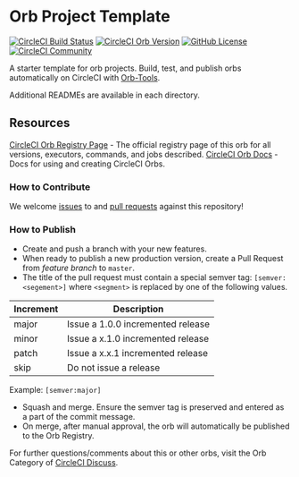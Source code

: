 # Orb Project Template

[![CircleCI Build Status](https://circleci.com/gh/oktapodia/circleci-ms-teams-notifier.svg?style=shield "CircleCI Build Status")](https://circleci.com/gh/oktapodia/circleci-ms-teams-notifier) [![CircleCI Orb Version](https://img.shields.io/badge/endpoint.svg?url=https://badges.circleci.io/orb/oktapodia/ms-teams-notifier)](https://circleci.com/orbs/registry/orb/oktapodia/ms-teams-notifier) [![GitHub License](https://img.shields.io/badge/license-MIT-lightgrey.svg)](https://raw.githubusercontent.com/oktapodia/circleci-ms-teams-notifier/master/LICENSE) [![CircleCI Community](https://img.shields.io/badge/community-CircleCI%20Discuss-343434.svg)](https://discuss.circleci.com/c/ecosystem/orbs)



A starter template for orb projects. Build, test, and publish orbs automatically on CircleCI with [Orb-Tools](https://circleci.com/orbs/registry/orb/circleci/orb-tools).

Additional READMEs are available in each directory.



## Resources

[CircleCI Orb Registry Page](https://circleci.com/orbs/registry/orb/oktapodia/circleci-ms-teams-notifier) - The official registry page of this orb for all versions, executors, commands, and jobs described.
[CircleCI Orb Docs](https://circleci.com/docs/2.0/orb-intro/#section=configuration) - Docs for using and creating CircleCI Orbs.

### How to Contribute

We welcome [issues](https://github.com/oktapodia/circleci-ms-teams-notifier/issues) to and [pull requests](https://github.com/oktapodia/circleci-ms-teams-notifier/pulls) against this repository!

### How to Publish
* Create and push a branch with your new features.
* When ready to publish a new production version, create a Pull Request from _feature branch_ to `master`.
* The title of the pull request must contain a special semver tag: `[semver:<segement>]` where `<segment>` is replaced by one of the following values.

| Increment | Description|
| ----------| -----------|
| major     | Issue a 1.0.0 incremented release|
| minor     | Issue a x.1.0 incremented release|
| patch     | Issue a x.x.1 incremented release|
| skip      | Do not issue a release|

Example: `[semver:major]`

* Squash and merge. Ensure the semver tag is preserved and entered as a part of the commit message.
* On merge, after manual approval, the orb will automatically be published to the Orb Registry.


For further questions/comments about this or other orbs, visit the Orb Category of [CircleCI Discuss](https://discuss.circleci.com/c/orbs).

